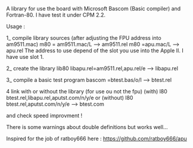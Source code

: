 A library for use the board with Microsoft Bascom (Basic compiler) and Fortran-80.
I have test it under CPM 2.2.

Usage :

1_ compile library sources (after adjusting the FPU address into am9511.mac)
m80 = am9511.mac/L --> am9511.rel
m80 =apu.mac/L --> apu.rel
The address to use depend of the slot you use into the Apple II.
I have use slot 1.

2_ create the library
lib80 libapu.rel=am9511.rel,apu.rel/e --> libapu.rel

3_ compile a basic test program
bascom =btest.bas/o/l --> btest.rel

4 link with or without the library (for use ou not the fpu)
(with) l80 btest.rel,libapu.rel,aputst.com/n/y/e
or (without) l80 btest.rel,aputst.com/n/y/e --> btest.com

and check speed improvment !

There is some warnings about double definitions but works well...

Inspired for the job of ratboy666 here : https://github.com/ratboy666/apu
